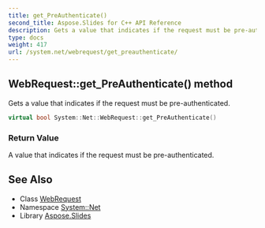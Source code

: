 ```yaml
---
title: get_PreAuthenticate()
second_title: Aspose.Slides for C++ API Reference
description: Gets a value that indicates if the request must be pre-authenticated.
type: docs
weight: 417
url: /system.net/webrequest/get_preauthenticate/
---
```

## WebRequest::get_PreAuthenticate() method


Gets a value that indicates if the request must be pre-authenticated.

```cpp
virtual bool System::Net::WebRequest::get_PreAuthenticate()
```


### Return Value

A value that indicates if the request must be pre-authenticated.

## See Also

* Class [WebRequest](../)
* Namespace [System::Net](../../)
* Library [Aspose.Slides](../../../)
